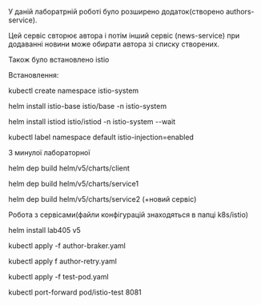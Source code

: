 У даній лаборатрній роботі було розширено додаток(створено authors-service).

Цей сервіс свторює автора і потім інший сервіс (news-service) при додаванні новини може обирати автора зі списку створених.

Також було встановлено istio

Встановлення:

kubectl create namespace istio-system

helm install istio-base istio/base -n istio-system

helm install istiod istio/istiod -n istio-system --wait

kubectl label namespace default istio-injection=enabled


З минулої лабораторної 

helm dep build helm/v5/charts/client

helm dep build helm/v5/charts/service1

helm dep build helm/v5/charts/service2 (+новий сервіс)


Робота з сервісами(файли конфігурацій знаходяться в папці k8s/istio) 

helm install lab405 v5

kubectl apply -f author-braker.yaml

kubectl apply f author-retry.yaml

kubectl apply -f  test-pod.yaml 

kubectl port-forward pod/istio-test 8081

